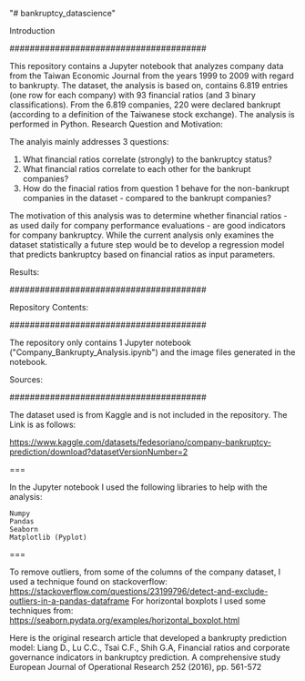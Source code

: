 "# bankruptcy_datascience"


Introduction

#######################################

This repository contains a Jupyter notebook that analyzes company data from the Taiwan Economic Journal from the years 1999 to 2009 with regard to bankrupty. The dataset, the analysis is based on, contains 6.819 entries (one row for each company) with 93 financial ratios (and 3 binary classifications). From the 6.819 companies, 220 were declared bankrupt (according to a definition of the Taiwanese stock exchange). The analysis is performed in Python.
Research Question and Motivation:

The analyis mainly addresses 3 questions:

1. What financial ratios correlate (strongly) to the bankruptcy status?
2. What financial ratios correlate to each other for the bankrupt companies?
3. How do the finacial ratios from question 1 behave for the non-bankrupt companies in the dataset - compared to the bankrupt companies?

The motivation of this analysis was to determine whether financial ratios - as used daily for company performance evaluations - are good indicators for company bankruptcy. While the current analysis only examines the dataset statistically a future step would be to develop a regression model that predicts bankruptcy based on financial ratios as input parameters.


Results:

#######################################


Repository Contents:

#######################################

The repository only contains 1 Jupyter notebook ("Company_Bankrupty_Analysis.ipynb") and the image files generated in the notebook.

Sources:

#######################################

The dataset used is from Kaggle and is not included in the repository. The Link is as follows:

https://www.kaggle.com/datasets/fedesoriano/company-bankruptcy-prediction/download?datasetVersionNumber=2

===

In the Jupyter notebook I used the following libraries to help with the analysis:

    Numpy
    Pandas
    Seaborn
    Matplotlib (Pyplot)

===

To remove outliers, from some of the columns of the company dataset, I used a technique found on stackoverflow: https://stackoverflow.com/questions/23199796/detect-and-exclude-outliers-in-a-pandas-dataframe
For horizontal boxplots I used some techniques from: https://seaborn.pydata.org/examples/horizontal_boxplot.html

Here is the original research article that developed a bankrupty prediction model: Liang D., Lu C.C., Tsai C.F., Shih G.A, Financial ratios and corporate governance indicators in bankruptcy prediction. A comprehensive study
European Journal of Operational Research 252 (2016), pp. 561-572